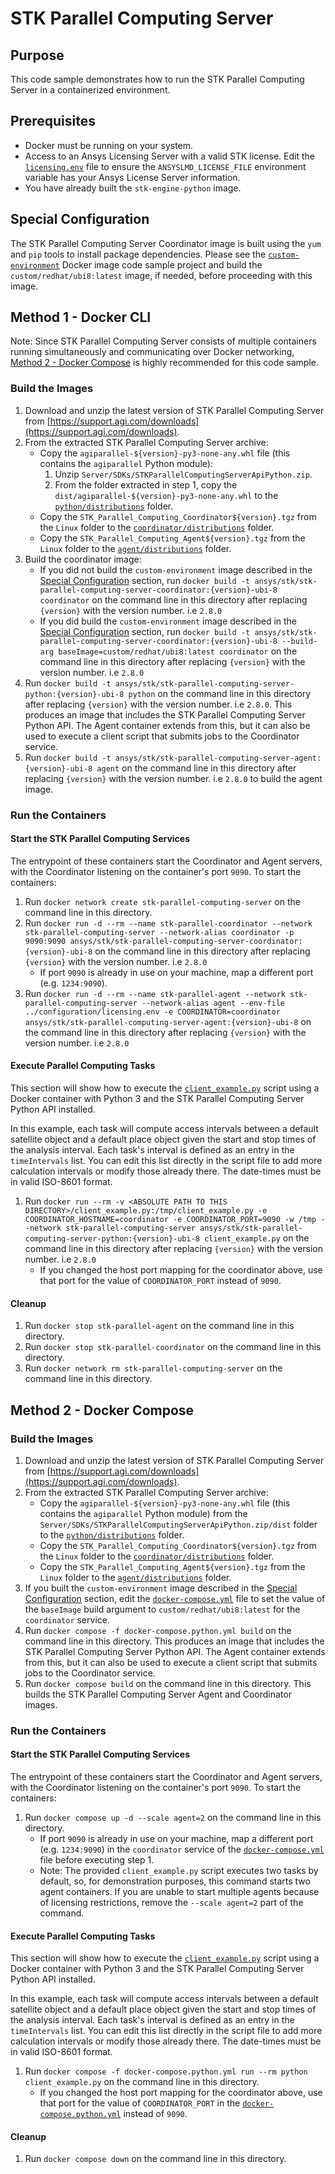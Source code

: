 # STK Parallel Computing Server

## Purpose

This code sample demonstrates how to run the STK Parallel Computing Server in a containerized environment.

## Prerequisites

* Docker must be running on your system.
* Access to an Ansys Licensing Server with a valid STK license.  Edit the [`licensing.env`](../configuration/licensing.env) file to ensure the `ANSYSLMD_LICENSE_FILE` environment variable has your Ansys License Server information.
* You have already built the `stk-engine-python` image.

## Special Configuration

The STK Parallel Computing Server Coordinator image is built using the `yum` and `pip` tools to install package dependencies. Please see the [`custom-environment`](../custom-environment/README.md) Docker image code sample project and build the `custom/redhat/ubi8:latest` image, if needed, before proceeding with this image.

## Method 1 - Docker CLI

Note: Since STK Parallel Computing Server consists of multiple containers running simultaneously and communicating over Docker networking, [Method 2 - Docker Compose](#method-2---docker-compose) is highly recommended for this code sample.

### Build the Images

1. Download and unzip the latest version of STK Parallel Computing Server from [https://support.agi.com/downloads](https://support.agi.com/downloads).
2. From the extracted STK Parallel Computing Server archive:
    * Copy the `agiparallel-${version}-py3-none-any.whl` file (this contains the `agiparallel` Python module):
        1. Unzip `Server/SDKs/STKParallelComputingServerApiPython.zip`.
        2. From the folder extracted in step 1, copy the `dist/agiparallel-${version}-py3-none-any.whl` to the [`python/distributions`](./python/distributions) folder.
    * Copy the `STK_Parallel_Computing_Coordinator${version}.tgz` from the `Linux` folder to the [`coordinator/distributions`](./coordinator/distributions/) folder.
    * Copy the `STK_Parallel_Computing_Agent${version}.tgz` from the `Linux` folder to the [`agent/distributions`](./agent/distributions/) folder.
3. Build the coordinator image:
    * If you did not build the `custom-environment` image described in the [Special Configuration](#special-configuration) section, run `docker build -t ansys/stk/stk-parallel-computing-server-coordinator:{version}-ubi-8 coordinator` on the command line in this directory after replacing `{version}` with the version number. i.e `2.8.0`
    * If you did build the `custom-environment` image described in the [Special Configuration](#special-configuration) section, run `docker build -t ansys/stk/stk-parallel-computing-server-coordinator:{version}-ubi-8 --build-arg baseImage=custom/redhat/ubi8:latest coordinator` on the command line in this directory after replacing `{version}` with the version number. i.e `2.8.0`
4. Run `docker build -t ansys/stk/stk-parallel-computing-server-python:{version}-ubi-8 python` on the command line in this directory after replacing `{version}` with the version number. i.e `2.8.0`.  This produces an image that includes the STK Parallel Computing Server Python API.  The Agent container extends from this, but it can also be used to execute a client script that submits jobs to the Coordinator service.
5. Run `docker build -t ansys/stk/stk-parallel-computing-server-agent:{version}-ubi-8 agent` on the command line in this directory after replacing `{version}` with the version number. i.e `2.8.0` to build the agent image.

### Run the Containers

#### Start the STK Parallel Computing Services

The entrypoint of these containers start the Coordinator and Agent servers, with the Coordinator listening on the container's port `9090`. To start the containers:

1. Run `docker network create stk-parallel-computing-server` on the command line in this directory.
2. Run `docker run -d --rm --name stk-parallel-coordinator --network stk-parallel-computing-server --network-alias coordinator -p 9090:9090 ansys/stk/stk-parallel-computing-server-coordinator:{version}-ubi-8` on the command line in this directory after replacing `{version}` with the version number. i.e `2.8.0`
    * If port `9090` is already in use on your machine, map a different port (e.g. `1234:9090`).
3. Run `docker run -d --rm --name stk-parallel-agent --network stk-parallel-computing-server --network-alias agent --env-file ../configuration/licensing.env -e COORDINATOR=coordinator ansys/stk/stk-parallel-computing-server-agent:{version}-ubi-8`
on the command line in this directory after replacing `{version}` with the version number. i.e `2.8.0`

#### Execute Parallel Computing Tasks

This section will show how to execute the [`client_example.py`](./client_example.py) script using a Docker container with Python 3 and the STK Parallel Computing Server Python API installed.

In this example, each task will compute access intervals between a default satellite object and a default place object given the start and stop times of the analysis interval.  Each task's interval is defined as an entry in the `timeIntervals` list.  You can edit this list directly in the script file to add more calculation intervals or modify those already there. The date-times must be in valid ISO-8601 format.

1. Run `docker run --rm -v <ABSOLUTE PATH TO THIS DIRECTORY>/client_example.py:/tmp/client_example.py -e COORDINATOR_HOSTNAME=coordinator -e COORDINATOR_PORT=9090 -w /tmp --network stk-parallel-computing-server ansys/stk/stk-parallel-computing-server-python:{version}-ubi-8 client_example.py` on the command line in this directory after replacing `{version}` with the version number. i.e `2.8.0`
    * If you changed the host port mapping for the coordinator above, use that port for the value of `COORDINATOR_PORT`
    instead of `9090`.

#### Cleanup

1. Run `docker stop stk-parallel-agent` on the command line in this directory.
2. Run `docker stop stk-parallel-coordinator` on the command line in this directory.
3. Run `docker network rm stk-parallel-computing-server` on the command line in this directory.

## Method 2 - Docker Compose

### Build the Images

1. Download and unzip the latest version of STK Parallel Computing Server from [https://support.agi.com/downloads](https://support.agi.com/downloads).
2. From the extracted STK Parallel Computing Server archive:
    * Copy the `agiparallel-${version}-py3-none-any.whl` file (this contains the `agiparallel` Python module) from the `Server/SDKs/STKParallelComputingServerApiPython.zip/dist` folder to the [`python/distributions`](./python/distributions) folder.
    * Copy the `STK_Parallel_Computing_Coordinator${version}.tgz` from the `Linux` folder to the [`coordinator/distributions`](./coordinator/distributions/) folder.
    * Copy the `STK_Parallel_Computing_Agent${version}.tgz` from the `Linux` folder to the [`agent/distributions`](./agent/distributions/) folder.
3. If you built the `custom-environment` image described in the [Special Configuration](#special-configuration) section, edit the [`docker-compose.yml`](./docker-compose.yml) file to set the value of the `baseImage` build argument to `custom/redhat/ubi8:latest` for the `coordinator` service.
4. Run `docker compose -f docker-compose.python.yml build` on the command line in this directory. This produces an image that includes the STK Parallel Computing Server Python API.  The Agent container extends from this, but it can also be used to execute a client script that submits jobs to the Coordinator service.
5. Run `docker compose build` on the command line in this directory. This builds the STK Parallel Computing Server Agent and Coordinator images.

### Run the Containers

#### Start the STK Parallel Computing Services

The entrypoint of these containers start the Coordinator and Agent servers, with the Coordinator listening on the container's port `9090`. To start the containers:

1. Run `docker compose up -d --scale agent=2` on the command line in this directory.
    * If port `9090` is already in use on your machine, map a different port (e.g. `1234:9090`) in     the `coordinator` service of the [`docker-compose.yml`](./docker-compose.yml) file before executing step 1.
    * Note: The provided `client_example.py` script executes two tasks by default, so, for demonstration purposes, this command starts two agent containers.  If you are unable to start multiple agents because of licensing restrictions, remove the `--scale agent=2` part of the command.

#### Execute Parallel Computing Tasks

This section will show how to execute the [`client_example.py`](./client_example.py) script using a Docker container with Python 3 and the STK Parallel Computing Server Python API installed.

In this example, each task will compute access intervals between a default satellite object and a default place object
given the start and stop times of the analysis interval.  Each task's interval is defined as an entry in the `timeIntervals` list.  You can edit this list directly in the script file to add more calculation intervals or modify those already there.  The date-times must be in valid ISO-8601 format.

1. Run `docker compose -f docker-compose.python.yml run --rm python client_example.py` on the command line in this directory.
    * If you changed the host port mapping for the coordinator above, use that port for the value of `COORDINATOR_PORT`
    in the [`docker-compose.python.yml`](./docker-compose.python.yml) instead of `9090`.

#### Cleanup

1. Run `docker compose down` on the command line in this directory.
